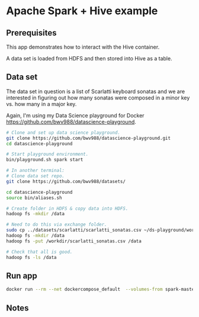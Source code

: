# Apache Spark + Hive example
 
## Prerequisites

This app demonstrates how to interact with the Hive container. 

A data set is loaded from HDFS and then stored into Hive as a table. 

## Data set
The data set in question is a list of Scarlatti keyboard sonatas and we are interested in figuring out how many sonatas were composed in a minor key vs. how many in a major key.

Again, I'm using my Data Science playground for Docker <https://github.com/bwv988/datascience-playground>.

```bash
# Clone and set up data science playground. 
git clone https://github.com/bwv988/datascience-playground.git
cd datascience-playground

# Start playground environment.
bin/playground.sh spark start

# In another terminal:
# Clone data set repo.
git clone https://github.com/bwv988/datasets/

cd datascience-playground
source bin/aliases.sh

# Create folder in HDFS & copy data into HDFS.
hadoop fs -mkdir /data

# Need to do this via exchange folder.
sudo cp ../datasets/scarlatti/scarlatti_sonatas.csv ~/ds-playground/workdir/
hadoop fs -mkdir /data
hadoop fs -put /workdir/scarlatti_sonatas.csv /data

# Check that all is good.
hadoop fs -ls /data
```

## Run app

```bash
docker run --rm --net dockercompose_default  --volumes-from spark-master sparkapp-hive  spark://spark-master:7077
```

## Notes
